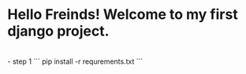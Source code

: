 <h1> Hello Freinds! Welcome to my first django project.</h1></br>
- step 1
```
pip install -r requrements.txt
```

